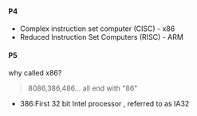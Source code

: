 #### P4
- Complex instruction set computer (CISC) - x86
- Reduced Instruction Set Computers (RISC) - ARM
#### P5
why called x86?
> 8086,386,486... all end with "86"
- 386:First 32 bit Intel processor , referred to as IA32
